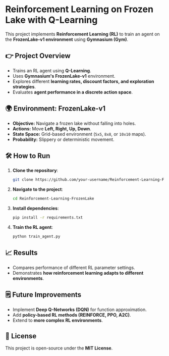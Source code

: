 # **Reinforcement Learning on Frozen Lake with Q-Learning**
This project implements **Reinforcement Learning (RL)** to train an agent on the **FrozenLake-v1 environment** using **Gymnasium (Gym)**.

## **👉 Project Overview**
- Trains an RL agent using **Q-Learning**.
- Uses **Gymnasium's FrozenLake-v1** environment.
- Explores different **learning rates, discount factors, and exploration strategies**.
- Evaluates **agent performance in a discrete action space**.

## **🌍 Environment: FrozenLake-v1**
- **Objective:** Navigate a frozen lake without falling into holes.
- **Actions:** Move **Left, Right, Up, Down**.
- **State Space:** Grid-based environment (`5x5`, `8x8`, or `10x10` maps).
- **Probability:** Slippery or deterministic movement.

## **🛠 How to Run**
1. **Clone the repository**:
   ```bash
   git clone https://github.com/your-username/Reinforcement-Learning-FrozenLake.git
   ```
2. **Navigate to the project**:
   ```bash
   cd Reinforcement-Learning-FrozenLake
   ```
3. **Install dependencies**:
   ```bash
   pip install -r requirements.txt
   ```
4. **Train the RL agent**:
   ```bash
   python train_agent.py
   ```

## **📈 Results**
- Compares performance of different RL parameter settings.
- Demonstrates **how reinforcement learning adapts to different environments**.

## **🗒 Future Improvements**
- Implement **Deep Q-Networks (DQN)** for function approximation.
- Add **policy-based RL methods (REINFORCE, PPO, A2C)**.
- Extend to **more complex RL environments**.

## **🌟 License**
This project is open-source under the **MIT License**.

